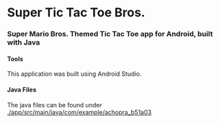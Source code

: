 # Super Tic Tac Toe Bros.
### Super Mario Bros. Themed Tic Tac Toe app for Android, built with Java
#### Tools
This application was built using Android Studio.
#### Java Files
The java files can be found under [./app/src/main/java/com/example/achopra_b51a03](https://github.com/AdiChops/SuperTicTacToeBros/tree/master/app/src/main/java/com/example/achopra_b51a03)
